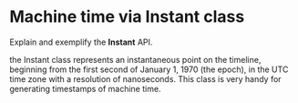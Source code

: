 # Machine time via Instant class
Explain and exemplify the **Instant** API.

the Instant class represents an instantaneous point on the timeline, beginning from the first second of January 1, 1970 (the epoch), in the UTC time zone with a resolution of nanoseconds.
This class is very handy for generating timestamps of machine time.

